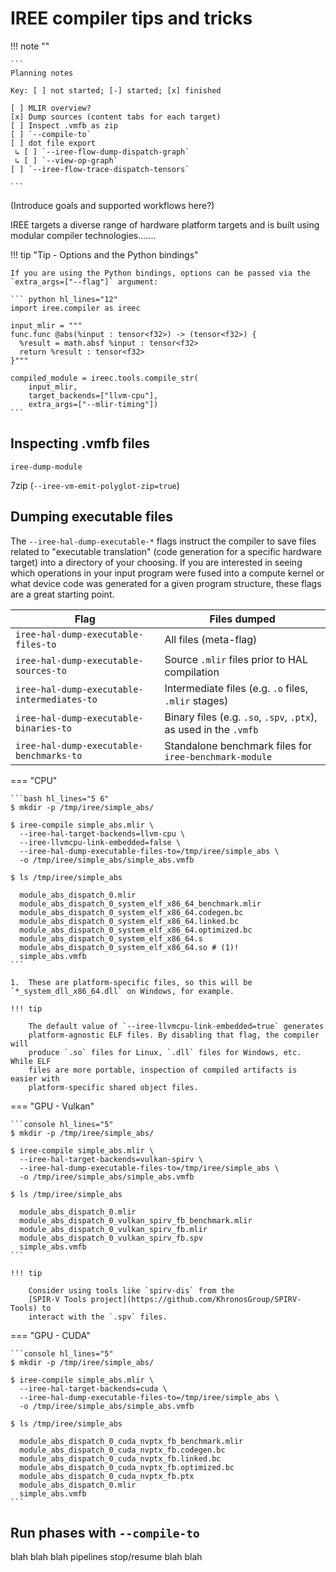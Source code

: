 # IREE compiler tips and tricks

!!! note ""

    ```
    Planning notes

    Key: [ ] not started; [-] started; [x] finished

    [ ] MLIR overview?
    [x] Dump sources (content tabs for each target)
    [ ] Inspect .vmfb as zip
    [ ] `--compile-to`
    [ ] dot file export
     ↳ [ ] `--iree-flow-dump-dispatch-graph`
     ↳ [ ] `--view-op-graph`
    [ ] `--iree-flow-trace-dispatch-tensors`

    ```

(Introduce goals and supported workflows here?)

IREE targets a diverse range of hardware platform targets and is built using
modular compiler technologies.......

!!! tip "Tip - Options and the Python bindings"

    If you are using the Python bindings, options can be passed via the
    `extra_args=["--flag"]` argument:

    ``` python hl_lines="12"
    import iree.compiler as ireec

    input_mlir = """
    func.func @abs(%input : tensor<f32>) -> (tensor<f32>) {
      %result = math.absf %input : tensor<f32>
      return %result : tensor<f32>
    }"""

    compiled_module = ireec.tools.compile_str(
        input_mlir,
        target_backends=["llvm-cpu"],
        extra_args=["--mlir-timing"])
    ```

## Inspecting .vmfb files

`iree-dump-module`

7zip (`--iree-vm-emit-polyglot-zip=true`)

## Dumping executable files

The `--iree-hal-dump-executable-*` flags instruct the compiler to save files
related to "executable translation" (code generation for a specific hardware
target) into a directory of your choosing. If you are interested in seeing which
operations in your input program were fused into a compute kernel or what device
code was generated for a given program structure, these flags are a great
starting point.

Flag | Files dumped
---- | ------------
`iree-hal-dump-executable-files-to` | All files (meta-flag)
`iree-hal-dump-executable-sources-to` | Source `.mlir` files prior to HAL compilation
`iree-hal-dump-executable-intermediates-to` | Intermediate files (e.g. `.o` files, `.mlir` stages)
`iree-hal-dump-executable-binaries-to` | Binary files (e.g. `.so`, `.spv`, `.ptx`), as used in the `.vmfb`
`iree-hal-dump-executable-benchmarks-to` | Standalone benchmark files for `iree-benchmark-module`

=== "CPU"

    ```bash hl_lines="5 6"
    $ mkdir -p /tmp/iree/simple_abs/

    $ iree-compile simple_abs.mlir \
      --iree-hal-target-backends=llvm-cpu \
      --iree-llvmcpu-link-embedded=false \
      --iree-hal-dump-executable-files-to=/tmp/iree/simple_abs \
      -o /tmp/iree/simple_abs/simple_abs.vmfb

    $ ls /tmp/iree/simple_abs

      module_abs_dispatch_0.mlir
      module_abs_dispatch_0_system_elf_x86_64_benchmark.mlir
      module_abs_dispatch_0_system_elf_x86_64.codegen.bc
      module_abs_dispatch_0_system_elf_x86_64.linked.bc
      module_abs_dispatch_0_system_elf_x86_64.optimized.bc
      module_abs_dispatch_0_system_elf_x86_64.s
      module_abs_dispatch_0_system_elf_x86_64.so # (1)!
      simple_abs.vmfb
    ```

    1.  These are platform-specific files, so this will be
    `*_system_dll_x86_64.dll` on Windows, for example.

    !!! tip

        The default value of `--iree-llvmcpu-link-embedded=true` generates
        platform-agnostic ELF files. By disabling that flag, the compiler will
        produce `.so` files for Linux, `.dll` files for Windows, etc. While ELF
        files are more portable, inspection of compiled artifacts is easier with
        platform-specific shared object files.

=== "GPU - Vulkan"

    ```console hl_lines="5"
    $ mkdir -p /tmp/iree/simple_abs/

    $ iree-compile simple_abs.mlir \
      --iree-hal-target-backends=vulkan-spirv \
      --iree-hal-dump-executable-files-to=/tmp/iree/simple_abs \
      -o /tmp/iree/simple_abs/simple_abs.vmfb

    $ ls /tmp/iree/simple_abs

      module_abs_dispatch_0.mlir
      module_abs_dispatch_0_vulkan_spirv_fb_benchmark.mlir
      module_abs_dispatch_0_vulkan_spirv_fb.mlir
      module_abs_dispatch_0_vulkan_spirv_fb.spv
      simple_abs.vmfb
    ```

    !!! tip

        Consider using tools like `spirv-dis` from the
        [SPIR-V Tools project](https://github.com/KhronosGroup/SPIRV-Tools) to
        interact with the `.spv` files.

=== "GPU - CUDA"

    ```console hl_lines="5"
    $ mkdir -p /tmp/iree/simple_abs/

    $ iree-compile simple_abs.mlir \
      --iree-hal-target-backends=cuda \
      --iree-hal-dump-executable-files-to=/tmp/iree/simple_abs \
      -o /tmp/iree/simple_abs/simple_abs.vmfb

    $ ls /tmp/iree/simple_abs

      module_abs_dispatch_0_cuda_nvptx_fb_benchmark.mlir
      module_abs_dispatch_0_cuda_nvptx_fb.codegen.bc
      module_abs_dispatch_0_cuda_nvptx_fb.linked.bc
      module_abs_dispatch_0_cuda_nvptx_fb.optimized.bc
      module_abs_dispatch_0_cuda_nvptx_fb.ptx
      module_abs_dispatch_0.mlir
      simple_abs.vmfb
    ```

<!-- TODO(scotttodd): Link to a playground Colab notebook that dumps files -->

## Run phases with `--compile-to`

blah blah blah pipelines stop/resume blah blah
